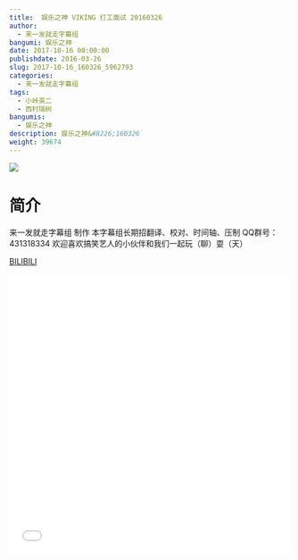 ```yaml
---
title:  娱乐之神 VIKING 打工面试 20160326
author: 
  - 来一发就走字幕组
bangumi: 娱乐之神
date: 2017-10-16 00:00:00
publishdate: 2016-03-26
slug: 2017-10-16_160326_5962793
categories: 
  - 来一发就走字幕组
tags: 
  - 小峠英二
  - 西村瑞树
bangumis: 
  - 娱乐之神
description: 娱乐之神&#8226;160326
weight: 39674
---
```


![](https://i.imgur.com/QvaguFl.jpg)

# 简介  
来一发就走字幕组 制作  本字幕组长期招翻译、校对、时间轴、压制   QQ群号：431318334 欢迎喜欢搞笑艺人的小伙伴和我们一起玩（聊）耍（天）

  [BILIBILI](https://www.bilibili.com/video/av5962793/)


  <iframe src="//www.bilibili.com/html/html5player.html?cid=9681790&aid=5962793" width="100%" height="500" frameborder="0" allowfullscreen="allowfullscreen"></iframe>
